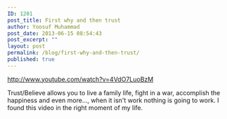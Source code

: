 ```yaml
---
ID: 1201
post_title: First why and then trust
author: Yoosuf Muhammad
post_date: 2013-06-15 08:54:43
post_excerpt: ""
layout: post
permalink: /blog/first-why-and-then-trust/
published: true
---
```

http://www.youtube.com/watch?v=4VdO7LuoBzM

Trust/Believe allows you to live a family life, fight in a war, accomplish the happiness and even more..., when it isn't work nothing is going to work. I found this video in the right moment of my life.